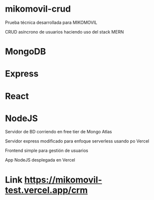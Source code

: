 # mikomovil-crud
Prueba técnica desarrollada para MIKOMOVIL

CRUD asíncrono de usuarios haciendo uso del stack MERN

# MongoDB
# Express
# React
# NodeJS

Servidor de BD corriendo en free tier de Mongo Atlas

Servidor express modificado para enfoque serverless usando po Vercel

Frontend simple para gestión de usuarios

App NodeJS desplegada en Vercel

# Link https://mikomovil-test.vercel.app/crm
